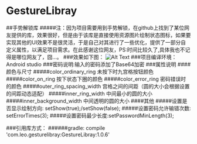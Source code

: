 # GestureLibray
##手势解锁库
#####注：因为项目需要用到手势解锁，在github上找到了某位网友提供的库，效果很好，但是由于该库是直接使用资源图片绘制状态图标，如果要实现其他的UI效果不是很灵活，于是自己对其进行了一些优化，提供了一部分自定义属性，以满足项目需求。在此感谢这位网友，PS:时间比较久了,具体我也不记得是哪位网友了，囧...。
###效果如下图：
![Alt Text](http://a1.qpic.cn/psb?/ce0faf5b-de8c-4e33-90c5-83a9f7b4be98/zaSllfWJWbMTBTMvXTg5hbIdi2eGw86R2fmB3tvPvlk!/b/dGUBAAAAAAAA&bo=UgFYAgAAAAACSGU!&rf=viewer_4)
###项目编译环境：Android studio
###密码说明:输入的密码添加了Base64加密
###属性说明
####颜色与尺寸
#####color_ordinary_ring 未按下时九宫格按钮颜色
#####color_on_ring 按下状态下圈的颜色
#####color_error_ring 密码错误时的颜色
#####outer_ring_spacing_width 宫格之间的间距（圆的大小会根据设置的间距动态适配）
#####inner_ring_width 中间最小的圆的大小
#####inner_background_width 中间透明的圆的大小
####其他
#####设置是否显示绘制方向: setShow(true);/setShow(false);
#####设置密码允许输错次数: setErrorTimes(3);
#####设置密码最少长度:setPasswordMinLength(3);

###引用库方式：
######gradle: compile 'com.leo.gesturelibray:GestureLibray:1.0.6'


